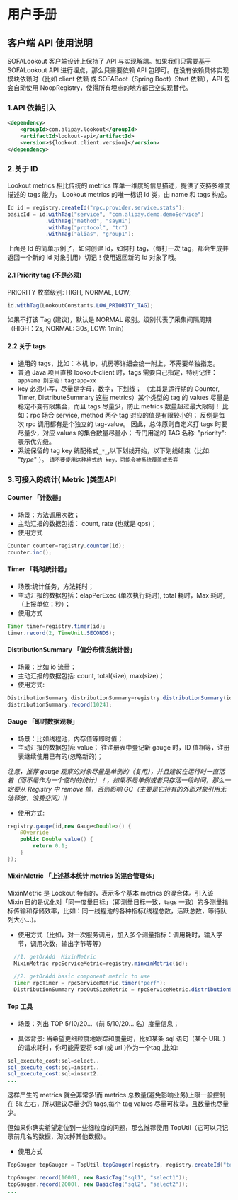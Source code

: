 # 用户手册

## 客户端 API 使用说明

SOFALookout 客户端设计上保持了 API 与实现解耦。如果我们只需要基于 SOFALookout API 进行埋点，那么只需要依赖 API 包即可。在没有依赖具体实现模块依赖时（比如 client 依赖 或 SOFABoot（Spring Boot）Start 依赖），API 包会自动使用 NoopRegistry，使得所有埋点的地方都已空实现替代。

### 1.API 依赖引入

```xml
<dependency>
    <groupId>com.alipay.lookout</groupId>
    <artifactId>lookout-api</artifactId>
    <version>${lookout.client.version}</version>
</dependency>
```

### 2.关于 ID

Lookout metrics 相比传统的 metrics 库单一维度的信息描述，提供了支持多维度描述的 tags 能力。 Lookout metrics 的唯一标识 Id 类，由 name 和 tags 构成。

```java
Id id = registry.createId("rpc.provider.service.stats");
basicId = id.withTag("service", "com.alipay.demo.demoService")
            .withTag("method", "sayHi")
            .withTag("protocol", "tr")
            .withTag("alias", "group1");
```

上面是 Id 的简单示例了，如何创建 Id，如何打 tag，（每打一次 tag，都会生成并返回一个新的 Id 对象引用）切记！使用返回新的 Id 对象了哦。

#### 2.1 Priority tag (不是必须)

PRIORITY 枚举级别: HIGH, NORMAL, LOW;

```java
id.withTag(LookoutConstants.LOW_PRIORITY_TAG);
```
如果不打该 Tag (建议)，默认是 NORMAL 级别。级别代表了采集间隔周期（HIGH：2s, NORMAL: 30s, LOW: 1min）

#### 2.2 关于 tags

- 通用的 tags，比如：本机 ip，机房等详细会统一附上，不需要单独指定。
- 普通 Java 项目直接 lookout-client 时，tags 需要自己指定，特别记住：`appName 别忘啦！tag:app=xx`
- key 必须小写，尽量是字母，数字，下划线；
（尤其是运行期的 Counter, Timer, DistributeSummary 这些 metrics）某个类型的 tag 的 values 尽量是稳定不变有限集合，而且 tags 尽量少，防止 metrics 数量超过最大限制！ 比如：rpc 场合 service, method 两个 tag 对应的值是有限较小的；
反例是每次 rpc 调用都有是个独立的 tag-value。 因此，总体原则自定义打 tags 时要尽量少，对应 values 的集合数量尽量小；
专门用途的 TAG 名称: "priority": 表示优先级。
- 系统保留的 tag key 统配格式`_*_`,以下划线开始，以下划线结束（比如: "_type_" ）。 `请不要使用这种格式的 key，可能会被系统覆盖或丢弃`

### 3.可接入的统计( Metric )类型API

#### Counter 「计数器」

- 场景：方法调用次数；
- 主动汇报的数据包括： count, rate (也就是 qps)；
- 使用方式

```java
Counter counter=registry.counter(id);
counter.inc();
```

#### Timer 「耗时统计器」
- 场景:统计任务，方法耗时；
- 主动汇报的数据包括：elapPerExec (单次执行耗时), total 耗时，Max 耗时,（上报单位：秒）；
- 使用方式

```java
Timer timer=registry.timer(id);
timer.record(2, TimeUnit.SECONDS);
```
#### DistributionSummary 「值分布情况统计器」

- 场景：比如 io 流量；
- 主动汇报的数据包括: count, total(size), max(size)；
- 使用方式:

```java
DistributionSummary distributionSummary=registry.distributionSummary(id);
distributionSummary.record(1024);
```
#### Gauge 「即时数据观察」

- 场景：比如线程池，内存值等即时值；
- 主动汇报的数据包括: value；
往注册表中登记新 gauge 时，ID 值相等，注册表继续使用已有的(忽略新的)；

*注意，推荐 gauge 观察的对象尽量是单例的（复用），并且建议在运行时一直活着（而不是作为一个临时的统计）！，如果不是单例或者只存活一段时间，那么一定要从 Registry 中 remove 掉，否则影响 GC（主要是它持有的外部对象引用无法释放，浪费空间）!!*

- 使用方式:

```Java
registry.gauge(id,new Gauge<Double>() {
    @Override
    public Double value() {
        return 0.1;
    }
});
```
#### MixinMetric 「上述基本统计 metrics 的混合管理体」

MixinMetric 是 Lookout 特有的，表示多个基本 metrics 的混合体。引入该 Mixin 目的是优化对「同一度量目标」（即测量目标一致，tags 一致）的多测量指标传输和存储效率，比如：同一线程池的各种指标(线程总数，活跃总数，等待队列大小...)。

- 使用方式（比如，对一次服务调用，加入多个测量指标：调用耗时，输入字节，调用次数，输出字节等等）

```Java
  //1. getOrAdd  MixinMetric
  MixinMetric rpcServiceMetric=registry.minxinMetric(id);

  //2. getOrAdd basic component metric to use
  Timer rpcTimer = rpcServiceMetric.timer("perf");
  DistributionSummary rpcOutSizeMetric = rpcServiceMetric.distributionSummary("inputSize");
```
#### Top 工具

- 场景：列出 TOP 5/10/20...（前 5/10/20... 名）度量信息；

- 具体背景: 当希望更细粒度地跟踪和度量时，比如某条 sql 语句（某个 URL ）的请求耗时，你可能需要将 sql (或 url )作为一个tag ,比如:

```Java
sql_execute_cost:sql=select..
sql_execute_cost:sql=insert..
sql_execute_cost:sql=insert2..
...
```

这样产生的 metrics 就会非常多!而 metrics 总数量(避免影响业务)上限一般控制在 5k 左右，所以建议尽量少的 tags,每个 tag values 尽量可枚举，且数量也尽量少。

但如果你确实希望定位到一些细粒度的问题，那么推荐使用 TopUtil（它可以只记录前几名的数据，淘汰掉其他数据）。

- 使用方式

```Java
TopGauger topGauger = TopUtil.topGauger(registry, registry.createId("top5sql"), 5);

topGauger.record(1000l, new BasicTag("sql1", "select1"));
topGauger.record(2000l, new BasicTag("sql2", "select2"));
...
```


